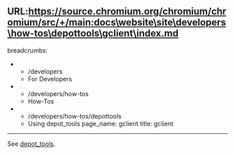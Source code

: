 URL:https://source.chromium.org/chromium/chromium/src/+/main:docs\website\site\developers\how-tos\depottools\gclient\index.md
---
breadcrumbs:
- - /developers
  - For Developers
- - /developers/how-tos
  - How-Tos
- - /developers/how-tos/depottools
  - Using depot_tools
page_name: gclient
title: gclient
---

See [depot_tools](/developers/how-tos/depottools).
